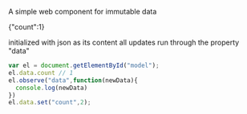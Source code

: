 A simple web component for immutable data

<data-freezer id="model">{"count":1}</data-freezer>

initialized with json as its content all updates run through the property "data"

```javascript
var el = document.getElementById("model");
el.data.count // 1
el.observe("data",function(newData){
  console.log(newData)
})
el.data.set("count",2);
```
